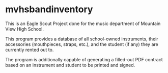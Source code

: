 # mvhsbandinventory

This is an Eagle Scout Project done for the music department of Mountain View High School.

This program provides a database of all school-owned instruments, their accessories (mouthpieces, straps, etc.), and the student (if any) they are currently rented out to.

The program is additionally capable of generating a filled-out PDF contract based on an instrument and student to be printed and signed.
